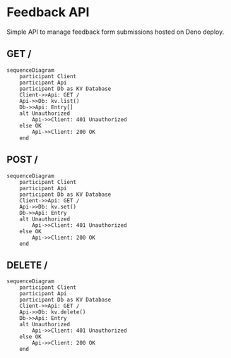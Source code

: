 # Feedback API

Simple API to manage feedback form submissions hosted on Deno deploy.

## GET /

```mermaid
sequenceDiagram
    participant Client
    participant Api
    participant Db as KV Database
    Client->>Api: GET /
    Api->>Db: kv.list()
    Db->>Api: Entry[]
    alt Unauthorized
        Api->>Client: 401 Unauthorized
    else OK
        Api->>Client: 200 OK
    end
```

## POST /

```mermaid
sequenceDiagram
    participant Client
    participant Api
    participant Db as KV Database
    Client->>Api: GET /
    Api->>Db: kv.set()
    Db->>Api: Entry
    alt Unauthorized
        Api->>Client: 401 Unauthorized
    else OK
        Api->>Client: 200 OK
    end
```

## DELETE /

```mermaid
sequenceDiagram
    participant Client
    participant Api
    participant Db as KV Database
    Client->>Api: GET /
    Api->>Db: kv.delete()
    Db->>Api: Entry
    alt Unauthorized
        Api->>Client: 401 Unauthorized
    else OK
        Api->>Client: 200 OK
    end
```

